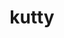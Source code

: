 ---
codehost: https://github.com/https://github.com/bigskysoftware/kutty
logohandle: kutty
sort: kutty
title: kutty
website: https://kutty.org/
---